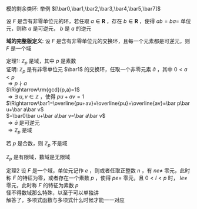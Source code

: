 模的剩余类环: 举例 $[\bar0,\bar1,\bar2,\bar3,\bar4,\bar5,\bar7]$  
  
设 $F$ 是含有非零单位元的环，若任取 $a\in\mathbf R$ ，存在 $b\in\mathbf R$ ，使得 $ab=ba=$ 单位元，则称 $a$ 是可逆元， $b$ 是 $a$ 的逆元  
  
**域的完整版定义**: 设 $F$ 是含有非零单位元的交换环，且每一个元素都是可逆元，则 $F$ 是一个域  
  
定理1:  $\mathbb Z_p$ 是域，其中 $p$ 是素数  
证明:  $\mathbb Z_p$ 是有非零单位元 $\bar1$ 的交换环，任取一个非零元素 $\bar a$ ，其中 $0<a<p$  
$\Rightarrow p\nmid a$  
$\Rightarrow\rm{gcd}(p,a)=1$  
$\Rightarrow\exists\ u,v\in\mathbb Z$ ，使得 $pu+av=1$  
$\Rightarrow\bar1=\overline{pu+av}=\overline{pu}+\overline{av}=\bar p\bar u+\bar a\bar v$  
$=\bar0\bar u+\bar a\bar v=\bar a\bar v$  
$\Rightarrow\bar a$ 是可逆元  
$\Rightarrow\mathbb Z_p$ 是域  
  
若 $p$ 是合数，则 $\mathbb Z_p$ 不是域  
  
$\mathbb Z_p$ 是有限域，数域是无限域  
  
定理2 设 $F$ 是一个域，单位元记作 $e$ ，则或者任取正整数 $n$ ，有 $ne\neq$ 零元，此时称 $F$ 的特征为零，或者存在一个素数 $p$ ，使得 $pe=$ 零元，且 $0<l<p$ 时， $le\neq$ 零元，此时称 $F$ 的特征为素数 $p$  
怪不得数域那么特殊，以至于可以单独讲  
解答了，多项式函数与多项式什么时候才能一一对应  
